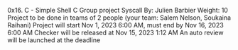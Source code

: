 0x16. C - Simple Shell
C
Group project
Syscall
 By: Julien Barbier
 Weight: 10
 Project to be done in teams of 2 people (your team: Salem Nelson, Soukaina Raihani)
 Project will start Nov 1, 2023 6:00 AM, must end by Nov 16, 2023 6:00 AM
 Checker will be released at Nov 15, 2023 1:12 AM
 An auto review will be launched at the deadline
